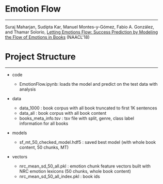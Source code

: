 # Emotion Flow
---

Suraj Maharjan, Sudipta Kar, Manuel Montes-y-Gómez, Fabio A. González, and  Thamar Solorio, [Letting Emotions Flow: Success Prediction by Modeling the Flow of Emotions in Books](http://www.aclweb.org/anthology/N18-2042) (NAACL'18)


# Project Structure
 ---

* code
    * EmotionFlow.ipynb:  loads the model and predict on the test data with analysis

* data
    * data_1000 :  book corpus with all book truncated to first 1K sentences
    * data_all : book corpus with all book content
    * books_meta_info.tsv : tsv file with split, genre, class label information for all books

* models
    * sf_mt_50_checked_model.hdf5 : saved best model (with whole book content, 50 chunks, MT) 

* vectors
    * nrc_mean_sd_50_all.pkl : emotion chunk feature vectors built with NRC emotion lexicons (50 chunks, whole book content)
    * nrc_mean_sd_50_all_index.pkl : book ids
    